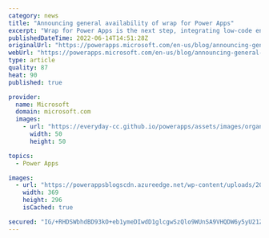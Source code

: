 ```yaml
---
category: news
title: "Announcing general availability of wrap for Power Apps"
excerpt: "Wrap for Power Apps is the next step, integrating low-code enterprise apps with Power Apps mobile technology to produce secure enterprise mobile apps with rich native mobile experiences and seamless end-to-end branding suitable for customer-facing frontline worker scenarios."
publishedDateTime: 2022-06-14T14:51:28Z
originalUrl: "https://powerapps.microsoft.com/en-us/blog/announcing-general-availability-of-wrap-for-power-apps/"
webUrl: "https://powerapps.microsoft.com/en-us/blog/announcing-general-availability-of-wrap-for-power-apps/"
type: article
quality: 87
heat: 90
published: true

provider:
  name: Microsoft
  domain: microsoft.com
  images:
    - url: "https://everyday-cc.github.io/powerapps/assets/images/organizations/microsoft.com-50x50.jpg"
      width: 50
      height: 50

topics:
  - Power Apps

images:
  - url: "https://powerappsblogscdn.azureedge.net/wp-content/uploads/2022/04/wrap.png"
    width: 369
    height: 296
    isCached: true

secured: "IG/+RHDSWbhdBD93kO+eb1ymeDIwdD1glcgwSzQlo9WUnSA9VHQDW6y5yU21ZZ6tp7YkpitMIOyeYY/bYHmfXLNSZjS6mHvxq3DT4KKgpqxoXiKKIQcs3HowhGxedPClM9Ofam0lTXKdn+/z3IeMke3iyivWFiKg/xvuizpH9OHs3PrQeTLLPkrQ0FNdBfAGvUqANoab3ZmVuzkBk3n5FvNF6p/nZrgMSsb2w9KSVpK1dqaGyFcImF/uY6L/eSGK6v+Llip3YppNxaVKtVlL8kzaSGPTYY9s6vRpqzhMoKo7eaA/4DS1bGRWGw3yd1d9eEZWi54h/7pxYgusSiixl7DSTTOU41+ktGRSq6P7Spw=;knN0TJk1rm+SNQ8i1m20PA=="
---
```


